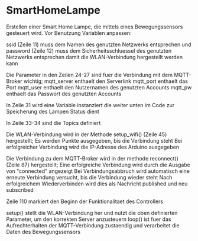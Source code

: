 # SmartHomeLampe
Erstellen einer Smart Home Lampe, die mittels eines Bewegungssensors gesteuert wird.
Vor Benutzung Variablen anpassen:

ssid (Zeile 11) muss dem Namen des genutzten Netzwerks entsprechen
und
password (Zeile 12) muss dem Sicherheitsschluessel des genutzten Netzwerks entsprechen
damit die WLAN-Verbindung hergestellt werden kann

Die Parameter in den Zeilen 24-27 sind fuer die Verbindung mit dem MQTT-Broker wichtig;
mqtt_server enthaelt den Serverlink
mqtt_port enthaelt das Port
mqtt_user enthaelt den Nutzernamen des genutzten Accounts
mqtt_pw enthaelt das Passwort des genutzten Accounts

In Zeile 31 wird eine Variable instanziert die weiter unten im Code zur Speicherung des Lampen Status dient

In Zeile 33-34 sind die Topics definiert



Die WLAN-Verbindung wird in der Methode setup_wifi() (Zeile 45) hergestellt;
Es werden Punkte ausgegeben, bis die Verbindung steht
Bei erfolgreicher Verbindung wird die IP-Adresse des Arduino ausgegeben



Die Verbindung zu dem MQTT-Broker wird in der methode reconnect() (Zeile 87) hergestellt;
Eine erfolgreiche Verbindung wird durch die Ausgabe von "connected" angezeigt
Bei Verbindungsabbruch wird automatisch eine erneute Verbindung versucht, bis die Verbindung wieder steht
Nach erfolgreichem Wiederverbinden wird dies als Nachricht published und neu subscribed



Zeile 110 markiert den Beginn der Funktionalitaet des Controllers

setup() stellt die WLAN-Verbindung her und nutzt die oben definierten Parameter, um den korrekten Server anzusteuern
loop() ist fuer das Aufrechterhalten der MQTT-Verbindung zustaendig und verarbeitet die Daten des Bewegungssensors
